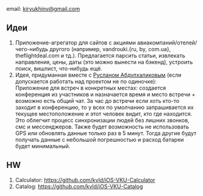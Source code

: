 email: kiryukhinv@gmail.com

## Идеи
1. Приложение-агрегатор для сайтов с акциями авиакомпаний/отелей/чего-нибудь другого (например, vandrouki.{ru, by, com.ua}, theflightdeal.com и тд.). Предлагается парсить статьи, извлекать направления, цены, даты (это можно вынести на бэкенд), устроить поиск, вишлист, что-нибудь ещё.
2. Идея, придуманная вместе с [Русланом Абдулхаликовым](https://github.com/ghost26) (если допускается работать над проектом не по одиночке):  
Приложение для встреч в конкретных местах: создается конференция из участников и назначается время и место встречи + возможно есть общий чат. За час до встречи если хоть кто-то заходит в конференцию, то у всех по умолчанию запрашивается их текущее местоположение и этот человек видит, кто где находится. Это облегчит процесс синхронизации людей без лишних звонков, смс и мессенджеров. Также будет возможность не использовать GPS или обновлять данные только раз в 5 минут. Тогда другие будут получать данные с небольшой погрешностью и расход батареи будет минимальный.

## HW
1. Calculator: https://github.com/kvld/iOS-VKU-Calculator
2. Catalog: https://github.com/kvld/iOS-VKU-Catalog
